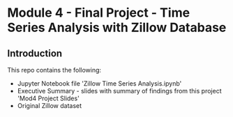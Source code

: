 
# Module 4 -  Final Project - Time Series Analysis with Zillow Database

## Introduction

This repo contains the following:

* Jupyter Notebook file 'Zillow Time Series Analysis.ipynb'
* Executive Summary - slides with summary of findings from this project 'Mod4 Project Slides'
* Original Zillow dataset


